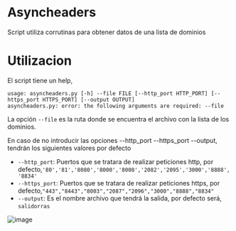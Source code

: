 # Asyncheaders
Script utiliza corrutinas para obtener datos de una lista de dominios

# Utilizacion
El script tiene un help,
```
usage: asyncheaders.py [-h] --file FILE [--http_port HTTP_PORT] [--https_port HTTPS_PORT] [--output OUTPUT]
asyncheaders.py: error: the following arguments are required: --file
```
La opción `--file` es la ruta donde se encuentra el archivo con la lista de los dominios.

En caso de no introducir las opciones --http_port --https_port --output, tendrán los siguientes valores por defecto
- `--http_port`: Puertos que se tratara de realizar peticiones http, por defecto,`'80','81','8080','8000','8008','2082','2095','3000','8888','8834'`
- `--https_port`: Puertos que se tratara de realizar peticiones https, por defecto,`"443","8443","8003","2087","2096","3000","8888","8834"`
- `--output`: Es el nombre archivo que tendrá la salida, por defecto será, `salidorras`

![image](https://user-images.githubusercontent.com/33413670/211797837-e510e794-4e85-4e61-ab16-0b8b58853c91.png)
